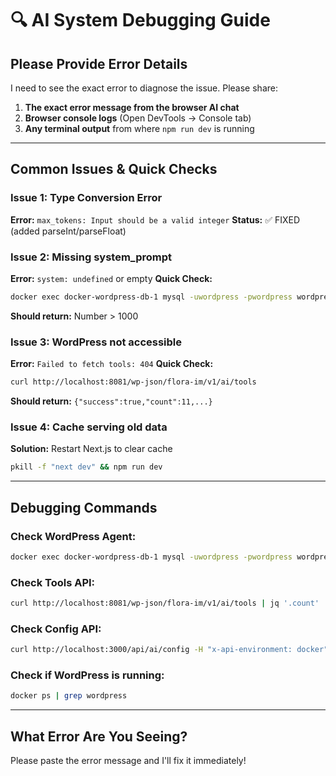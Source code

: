 # 🔍 AI System Debugging Guide

## Please Provide Error Details

I need to see the exact error to diagnose the issue. Please share:

1. **The exact error message from the browser AI chat**
2. **Browser console logs** (Open DevTools → Console tab)
3. **Any terminal output** from where `npm run dev` is running

---

## Common Issues & Quick Checks

### **Issue 1: Type Conversion Error**
**Error:** `max_tokens: Input should be a valid integer`
**Status:** ✅ FIXED (added parseInt/parseFloat)

### **Issue 2: Missing system_prompt**
**Error:** `system: undefined` or empty
**Quick Check:**
```bash
docker exec docker-wordpress-db-1 mysql -uwordpress -pwordpress wordpress -e "SELECT LENGTH(system_prompt) FROM wp_flora_ai_agents WHERE id=1;"
```
**Should return:** Number > 1000

### **Issue 3: WordPress not accessible**
**Error:** `Failed to fetch tools: 404`
**Quick Check:**
```bash
curl http://localhost:8081/wp-json/flora-im/v1/ai/tools
```
**Should return:** `{"success":true,"count":11,...}`

### **Issue 4: Cache serving old data**
**Solution:** Restart Next.js to clear cache
```bash
pkill -f "next dev" && npm run dev
```

---

## Debugging Commands

### Check WordPress Agent:
```bash
docker exec docker-wordpress-db-1 mysql -uwordpress -pwordpress wordpress -e "SELECT id, name, model, temperature, max_tokens, LENGTH(system_prompt) as prompt_len FROM wp_flora_ai_agents WHERE id=1;"
```

### Check Tools API:
```bash
curl http://localhost:8081/wp-json/flora-im/v1/ai/tools | jq '.count'
```

### Check Config API:
```bash
curl http://localhost:3000/api/ai/config -H "x-api-environment: docker" | jq '.success'
```

### Check if WordPress is running:
```bash
docker ps | grep wordpress
```

---

## What Error Are You Seeing?

Please paste the error message and I'll fix it immediately!

